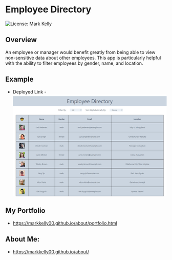 # Employee Directory
![License: Mark Kelly](https://img.shields.io/badge/License-Mark_Kelly-brightgreen.svg)

## Overview

An employee or manager would benefit greatly from being able to view non-sensitive data about other employees. This app is particularly helpful with the ability to filter employees by gender, name, and location.

## Example
* Deployed Link - 
![img](/public/img/example.png)


## My Portfolio
* https://markkelly00.github.io/about/portfolio.html

## About Me:

* https://markkelly00.github.io/about/

